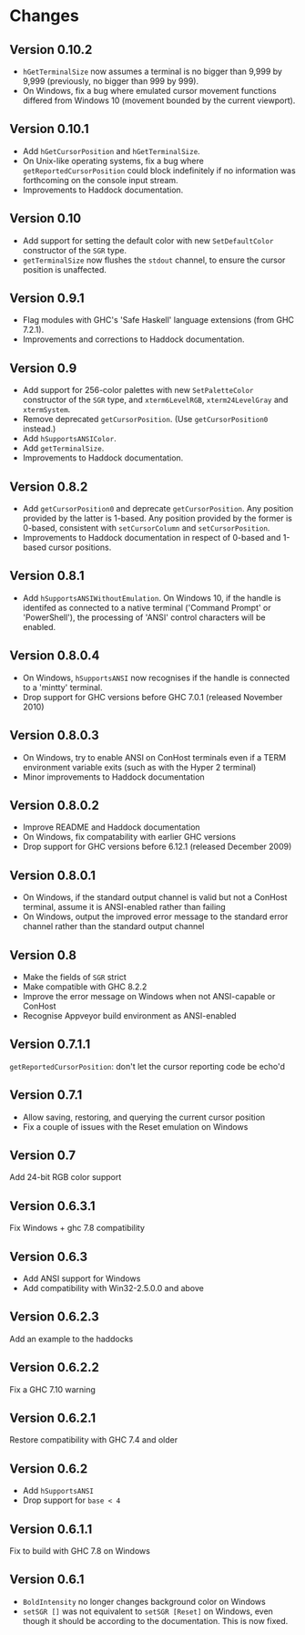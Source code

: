 Changes
=======

Version 0.10.2
--------------

* `hGetTerminalSize` now assumes a terminal is no bigger than 9,999 by 9,999
  (previously, no bigger than 999 by 999).
* On Windows, fix a bug where emulated cursor movement functions differed from
  Windows 10 (movement bounded by the current viewport).

Version 0.10.1
--------------

* Add `hGetCursorPosition` and `hGetTerminalSize`.
* On Unix-like operating systems, fix a bug where `getReportedCursorPosition`
  could block indefinitely if no information was forthcoming on the console
  input stream.
* Improvements to Haddock documentation.

Version 0.10
------------

* Add support for setting the default color with new `SetDefaultColor`
  constructor of the `SGR` type.
* `getTerminalSize` now flushes the `stdout` channel, to ensure the cursor
  position is unaffected.

Version 0.9.1
-------------

* Flag modules with GHC's 'Safe Haskell' language extensions (from GHC 7.2.1).
* Improvements and corrections to Haddock documentation.

Version 0.9
-----------

* Add support for 256-color palettes with new `SetPaletteColor` constructor of
  the `SGR` type, and `xterm6LevelRGB`, `xterm24LevelGray` and `xtermSystem`.
* Remove deprecated `getCursorPosition`. (Use `getCursorPosition0` instead.)
* Add `hSupportsANSIColor`.
* Add `getTerminalSize`.
* Improvements to Haddock documentation.

Version 0.8.2
-------------

* Add `getCursorPosition0` and deprecate `getCursorPosition`. Any position
  provided by the latter is 1-based. Any position provided by the former is
  0-based, consistent with `setCursorColumn` and `setCursorPosition`.
* Improvements to Haddock documentation in respect of 0-based and 1-based
  cursor positions.

Version 0.8.1
-------------

* Add `hSupportsANSIWithoutEmulation`. On Windows 10, if the handle is identifed
  as connected to a native terminal ('Command Prompt' or 'PowerShell'), the
  processing of 'ANSI' control characters will be enabled.

Version 0.8.0.4
---------------

* On Windows, `hSupportsANSI` now recognises if the handle is connected to a
  'mintty' terminal.
* Drop support for GHC versions before GHC 7.0.1 (released November 2010)

Version 0.8.0.3
---------------

* On Windows, try to enable ANSI on ConHost terminals even if a TERM environment
  variable exits (such as with the Hyper 2 terminal)
* Minor improvements to Haddock documentation

Version 0.8.0.2
---------------

* Improve README and Haddock documentation
* On Windows, fix compatability with earlier GHC versions
* Drop support for GHC versions before 6.12.1 (released December 2009)

Version 0.8.0.1
---------------

* On Windows, if the standard output channel is valid but not a ConHost
  terminal, assume it is ANSI-enabled rather than failing
* On Windows, output the improved error message to the standard error channel
  rather than the standard output channel

Version 0.8
-----------

* Make the fields of `SGR` strict
* Make compatible with GHC 8.2.2
* Improve the error message on Windows when not ANSI-capable or ConHost
* Recognise Appveyor build environment as ANSI-enabled

Version 0.7.1.1
---------------

`getReportedCursorPosition`: don't let the cursor reporting code be echo'd

Version 0.7.1
-------------

* Allow saving, restoring, and querying the current cursor position
* Fix a couple of issues with the Reset emulation on Windows

Version 0.7
-----------

Add 24-bit RGB color support

Version 0.6.3.1
---------------

Fix Windows + ghc 7.8 compatibility

Version 0.6.3
-------------

* Add ANSI support for Windows
* Add compatibility with Win32-2.5.0.0 and above

Version 0.6.2.3
---------------

Add an example to the haddocks

Version 0.6.2.2
---------------

Fix a GHC 7.10 warning

Version 0.6.2.1
---------------

Restore compatibility with GHC 7.4 and older

Version 0.6.2
-------------

* Add `hSupportsANSI`
* Drop support for `base < 4`

Version 0.6.1.1
---------------

Fix to build with GHC 7.8 on Windows

Version 0.6.1
-------------

* `BoldIntensity` no longer changes background color on Windows
* `setSGR []` was not equivalent to `setSGR [Reset]` on Windows, even though it
  should be according to the documentation. This is now fixed.
